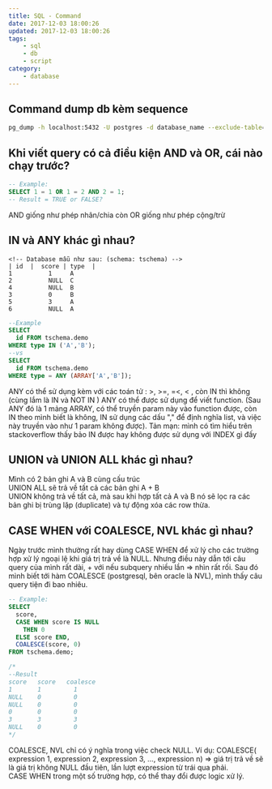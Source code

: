 ```yaml
---
title: SQL - Command
date: 2017-12-03 18:00:26
updated: 2017-12-03 18:00:26
tags:
    - sql
    - db
    - script
category: 
    - database
---
```


## Command dump db kèm sequence
```bash
pg_dump -h localhost:5432 -U postgres -d database_name --exclude-table=exclude_id_seq > backup_`date +%Y_%m_%d`.sql
```

## Khi viết query có cả điều kiện AND và OR, cái nào chạy trước?
```sql
-- Example:
SELECT 1 = 1 OR 1 = 2 AND 2 = 1;
-- Result = TRUE or FALSE?
```
AND giống như phép nhân/chia còn OR giống như phép cộng/trừ

## IN và ANY khác gì nhau?
```
<!-- Database mẫu như sau: (schema: tschema) -->
| id  |  score | type  | 
1          1     A
2          NULL  C
4	       NULL  B
3	       0	 B
5	       3	 A
6	       NULL  A
```
```sql
--Example
SELECT
  id FROM tschema.demo
WHERE type IN ('A','B');
--vs
SELECT
  id FROM tschema.demo
WHERE type = ANY (ARRAY['A','B']);
```  
ANY có thể sử dụng kèm với các toán tử : >, >=, =<, < , còn IN thì không (cùng lắm là IN và NOT IN )
ANY có thể được sử dụng để viết function. (Sau ANY đó là 1 mảng ARRAY, có thể truyền param này vào function được, còn IN theo mình biết là không, IN sử dụng các dấu "," để định nghĩa list, và việc này truyền vào như 1 param không được). Tản mạn: mình có tìm hiểu trên stackoverflow thấy bảo IN được hay không được sử dụng với INDEX gì đấy

## UNION và UNION ALL khác gì nhau?
Mình có 2 bản ghi A và B cùng cấu trúc  
UNION ALL sẽ trả về tất cả các bản ghi A + B    
UNION không trả về tất cả, mà sau khi hợp tất cả A và B nó sẽ lọc ra các bản ghi bị trùng lặp (duplicate) và tự động xóa các row thừa.

## CASE WHEN với COALESCE, NVL khác gì nhau?
Ngày trước mình thường rất hay dùng CASE WHEN để xử lý cho các trường hợp xử lý ngoại lệ khi giá trị trả về là NULL. Nhưng điều này dẫn tới câu query của mình rất dài, + với nếu subquery nhiều lần => nhìn rất rối. Sau đó mình biết tới hàm COALESCE (postgresql, bên oracle là NVL), mình thấy câu query tiện đi bao nhiêu.
```sql
-- Example:
SELECT
  score,
  CASE WHEN score IS NULL
    THEN 0
  ELSE score END,
  COALESCE(score, 0)
FROM tschema.demo;

/* 
--Result
score	score	coalesce
1    	1	      1
NULL	0	      0
NULL	0	      0
0	    0	      0
3	    3	      3
NULL	0	      0
*/
```

COALESCE, NVL chỉ có ý nghĩa trong việc check NULL. Ví dụ: COALESCE( expression 1, expression 2, expression 3, …, expression n) => giá trị trả về sẽ là giá trị không NULL đầu tiên, lần lượt expression từ trái qua phải.      
CASE WHEN trong một số trường hợp, có thể thay đổi được logic xử lý.